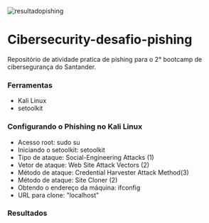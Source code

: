 ![resultadopishing](https://github.com/user-attachments/assets/dd6de980-6109-475b-9517-13341a37583d)
# Cibersecurity-desafio-pishing
Repositório de atividade pratica de pishing para o 2° bootcamp de cibersegurança do Santander.

### **Ferramentas**
* Kali Linux
* setoolkit

### **Configurando o Phishing no Kali Linux**
* Acesso root: sudo su
* Iniciando o setoolkit: setoolkit
* Tipo de ataque: Social-Engineering Attacks (1)
* Vetor de ataque: Web Site Attack Vectors (2)
* Método de ataque: Credential Harvester Attack Method(3)  
* Método de ataque: Site Cloner (2)
* Obtendo o endereço da máquina: ifconfig
* URL para clone: "localhost"

### **Resultados**
